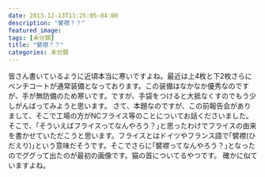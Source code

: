 ```yaml
---
date: 2013-12-13T11:25:05-04:00
description: "襞襟？？"
featured_image: 
tags: [未分類]
title: "襞襟？？"
categories: 未分類
---
```


皆さん書いているように近頃本当に寒いですよね。最近は上4枚と下2枚さらにベンチコートが通常装備となっております。この装備はなかなか優秀なのですが、手が無防備のため寒いです。ですが、手袋をつけると大抵なくすのでもう少しがんばってみようと思います。
さて、本題なのですが、この前報告会がありまして、そこで工場の方がNCフライス等のことについてお話くださいました。そこで、｢そういえばフライスってなんやろう？｣と思ったわけでフライスの由来を書かせていただこうと思います。フライスとはドイツやフランス語で｢襞襟(ひだえり)｣という意味だそうです。そこでさらに｢襞襟ってなんやろう？｣となったのでググって出たのが最初の画像です。猫の首についてるやつです。
確かに似ていますよね。
